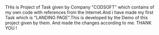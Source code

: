 THis is Project of Task given by Company "CODSOFT" which contains of my own code with references from the Internet.And i have made my first Task which is "LANDING PAGE".This is developed by the Demo of this project given by them.
And made the changes according to me.
THANK YOU !
